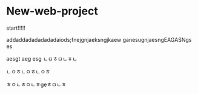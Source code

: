 # New-web-project

start!!!!!


addaddadadadadadaiods;fnejgnjaeksngjkaew
ganesugnjaesngEAGASNgs
es

aesgt
aeg
esg
ㄴㅁㅎㅁㄴㅎㄴ

ㄴㅇㅎㄴㅇㅎㄴㅇㅎ


ㅎㅇㄴㅎㅇㄴㅎgeㅎㅁㄴㅎ
